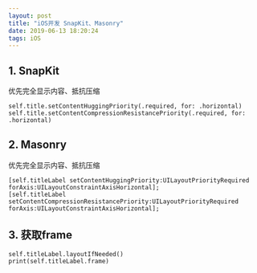 ```yaml
---
layout: post
title: "iOS开发 SnapKit、Masonry"
date: 2019-06-13 18:20:24
tags: iOS
---
```

## 1. SnapKit
优先完全显示内容、抵抗压缩
```
self.title.setContentHuggingPriority(.required, for: .horizontal)
self.title.setContentCompressionResistancePriority(.required, for: .horizontal)
```

## 2. Masonry
优先完全显示内容、抵抗压缩
```
[self.titleLabel setContentHuggingPriority:UILayoutPriorityRequired forAxis:UILayoutConstraintAxisHorizontal];
[self.titleLabel setContentCompressionResistancePriority:UILayoutPriorityRequired forAxis:UILayoutConstraintAxisHorizontal];
```

## 3. 获取frame
```
self.titleLabel.layoutIfNeeded()
print(self.titleLabel.frame)
```

